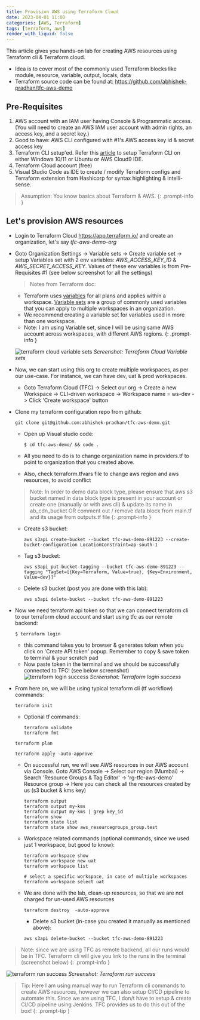 ```yaml
---
title: Provision AWS using Terraform Cloud
date: 2023-04-01 11:00
categories: [AWS, Terraform]
tags: [terraform, aws]
render_with_liquid: false
---
```


This article gives you hands-on lab for creating AWS resources using Terraform cli & Terraform cloud.
  - Idea is to cover most of the commonly used Terraform blocks like module, resource, variable, output, locals, data
  - Terraform source code can be found at: <https://github.com/abhishek-pradhan/tfc-aws-demo>


## Pre-Requisites
1. AWS account with an IAM user having Console & Programmatic access. (You will need to create an AWS IAM user account with admin rights, an access key, and a secret key.)
2. Good to have: AWS CLI configured with #1's AWS access key id & secret access key
3. Terraform CLI setup'ed. Refer this [article](https://blog.abhishekpradhan.com/posts/getting-started-with-terraform-cli-terraform-cloud/) to setup Terraform CLI on either Windows 10/11 or Ubuntu or AWS Cloud9 IDE.
4. Terraform Cloud account (free)
5. Visual Studio Code as IDE to create / modify Terraform configs and Terraform extension from Hashicorp for syntax highlighting & intelli-sense.

> Assumption: You know basics about Terraform & AWS. 
{: .prompt-info }

## Let's provision AWS resources
- Login to Terraform Cloud <https://app.terraform.io/> and create an organization, let's say *tfc-aws-demo-org*

- Goto Organization Settings -> Variable sets -> Create variable set -> setup Variables set with 2 env variables: *AWS_ACCESS_KEY_ID* & *AWS_SECRET_ACCESS_KEY*. Values of these env variables is from Pre-Requisites #1 (see below screenshot for all the settings)

  > Notes from Terraform doc: 
    - Terraform uses [variables](https://developer.hashicorp.com/terraform/language/values/variables) for all plans and applies within a workspace. [Variable sets](https://developer.hashicorp.com/terraform/cloud-docs/workspaces/variables#scope) are a group of commonly used variables that you can apply to multiple workspaces in an organization.
    - We recommend creating a variable set for variables used in more than one workspace.
    - Note: I am using Variable set, since I will be using same AWS account across workspaces, with different AWS regions.
  {: .prompt-info }

  ![terraform cloud variable sets](/assets/img/posts/2023-04-01-provision-aws-using-terraform-cloud/terraform-cloud-variable-sets.png)
  *Screenshot: Terraform Cloud Variable sets*

- Now, we can start using this org to create multiple workspaces, as per our use-case. For instance, we can have dev, uat & prod workspaces.
  - Goto Terraform Cloud (TFC) -> Select our org -> Create a new Workspace -> CLI-driven workspace -> Workspace name = ws-dev -> Click 'Create workspace' button
- Clone my terraform configuration repo from github:
    ```terminal
    git clone git@github.com:abhishek-pradhan/tfc-aws-demo.git
    ```

  - Open up Visual studio code:
    ```terminal
  	$ cd tfc-aws-demo/ && code .
    ```

  - All you need to do is to change organization name in providers.tf to point to organization that you created above.
  - Also, check terraform.tfvars file to change aws region and aws resources, to avoid conflict
  
  > Note: In order to demo data block type, please ensure that aws s3 bucket named in data block type is present in your account or create one (manually or with aws cli) & update its name in ab_cdn_bucket OR comment out / remove data block from main.tf and its usage from outputs.tf file
  {: .prompt-info }

  - Create s3 bucket:
      ```terminal
      aws s3api create-bucket --bucket tfc-aws-demo-891223 --create-bucket-configuration LocationConstraint=ap-south-1
      ```

  - Tag s3 bucket: 
    ```terminal
    aws s3api put-bucket-tagging --bucket tfc-aws-demo-891223 --tagging "TagSet=[{Key=Terraform, Value=true}, {Key=Environment, Value=dev}]"
    ```

  - Delete s3 bucket (post you are done with this lab):
    ```terminal
    aws s3api delete-bucket --bucket tfc-aws-demo-891223
    ```

- Now we need terraform api token so that we can connect terraform cli to our terraform cloud account and start using tfc as our remote backend:
  ```terminal
  $ terraform login
  ```
    - this command takes you to browser & generates token when you click on 'Create API token' popup. Remember to copy & save token to terminal & your scratch pad
    - Now paste token in the terminal and we should be successfully connected to TFC! (see below screenshot)
      ![terraform login success](/assets/img/posts/2023-04-01-provision-aws-using-terraform-cloud/terraform-login-success.png)
      *Screenshot: Terraform login success*

- From here on, we will be using typical terraform cli (tf workflow) commands:
	```terminal
  terraform init
	```
  - Optional tf commands:
    ```terminal
    terraform validate
    terraform fmt
    ```

  ```terminal
  terraform plan
  ```

  ```terminal
  terraform apply -auto-approve
  ```
  - On successful run, we will see AWS resources in our AWS account via Console. Goto AWS Console -> Select our region (Mumbai) -> Search 'Resource Groups & Tag Editor' -> 'rg-tfc-aws-demo' Resource group -> Here you can check all the resources created by us (s3 bucket & kms key)
    ```terminal
    terraform output
    terraform output my-kms
    terraform output my-kms | grep key_id
    terraform show
    terraform state list
    terraform state show aws_resourcegroups_group.test
    ```

  - Workspace related commands (optional commands, since we used just 1 workspace, but good to know):
    ```terminal
    terraform workspace show
    terraform workspace new uat
    terraform workspace list
    
    # select a specific workspace, in case of multiple workspaces
    terraform workspace select uat
    ```

  - We are done with the lab, clean-up resources, so that we are not charged for un-used AWS resources
    ```terminal
    terraform destroy  -auto-approve
    ```

      - Delete s3 bucket (in-case you created it manually as mentioned above): 
      ```terminal
      aws s3api delete-bucket --bucket tfc-aws-demo-891223
      ```

> Note: since we are using TFC as remote backend, all our runs would be in TFC. Terraform cli will give you link to the runs in the terminal (screenshot below)
{: .prompt-info }

  ![terraform run success](/assets/img/posts/2023-04-01-provision-aws-using-terraform-cloud/terraform-run-success.png)
  *Screenshot: Terraform run success*

> Tip: Here I am using manual way to run Terraform cli commands to create AWS resources, however we can also setup CI/CD pipeline to automate this. Since we are using TFC, I don/t have to setup & create CI/CD pipeline using Jenkins. TFC provides us to do this out of the box!
{: .prompt-tip }
